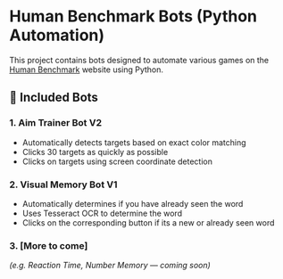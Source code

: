 # Human Benchmark Bots (Python Automation)

This project contains bots designed to automate various games on the [Human Benchmark](https://humanbenchmark.com) website using Python.

## 🚀 Included Bots
### 1. **Aim Trainer Bot V2**
- Automatically detects targets based on exact color matching
- Clicks 30 targets as quickly as possible
- Clicks on targets using screen coordinate detection

### 2. **Visual Memory Bot V1**
- Automatically determines if you have already seen the word
- Uses Tesseract OCR to determine the word
- Clicks on the corresponding button if its a new or already seen word

### 3. **[More to come]**
*(e.g. Reaction Time, Number Memory — coming soon)*
